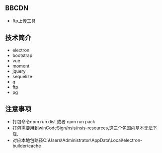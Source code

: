 ## BBCDN
- ftp上传工具

## 技术简介
- electron
- bootstrap
- vue
- moment
- jquery
- sequelize
- q
- ftp
- pg

## 注意事项
- 打包命令npm run dist 或者 npm run pack
- 打包需要用到winCodeSign/nsis/nsis-resources,这三个包国内基本无法下载.
- 对应本地包路径C:\Users\Administrator\AppData\Local\electron-builder\cache